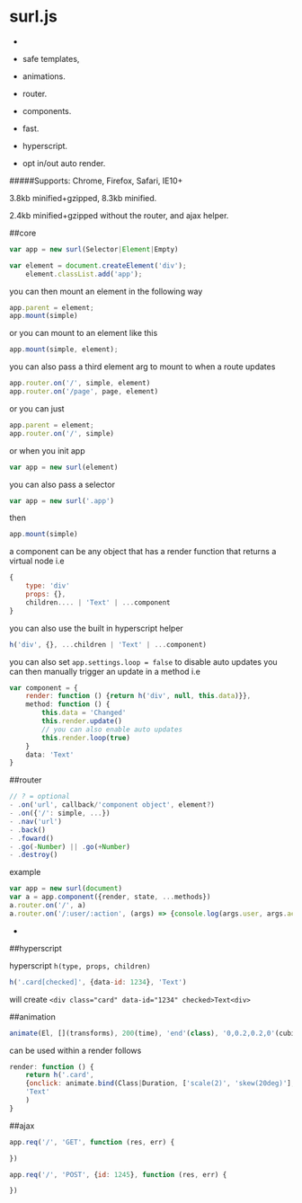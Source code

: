 # surl.js
-

- safe templates,  
- animations.
- router.
- components.
- fast.
- hyperscript.
- opt in/out auto render. 

#####Supports: Chrome, Firefox, Safari, IE10+

3.8kb minified+gzipped, 8.3kb minified.

2.4kb minified+gzipped without the router, and ajax helper.



##core

```javascript
var app = new surl(Selector|Element|Empty)
```

```javascript
var element = document.createElement('div');
	element.classList.add('app');
```
you can then mount an element in the following way

```javascript
app.parent = element;
app.mount(simple)
```
or you can mount to an element like this

```javascript
app.mount(simple, element);
```

you can also pass a third element arg to mount to when a route updates

```javascript
app.router.on('/', simple, element)
app.router.on('/page', page, element)
```

or you can just

```javascript
app.parent = element;
app.router.on('/', simple)
```

or when you init app

```javascript
var app = new surl(element) 
```
you can also pass a selector

```javascript
var app = new surl('.app')
```
then 

```javascript
app.mount(simple)

```
a component can be any object that has a render function that
returns a virtual node i.e

```javascript
{
	type: 'div'
	props: {},
	children.... | 'Text' | ...component
}
```
you can also use the built in hyperscript helper 

```javascript
h('div', {}, ...children | 'Text' | ...component)
```
you can also set `app.settings.loop = false`
to disable auto updates
you can then manually trigger an update in a method i.e

```javascript
var component = {
	render: function () {return h('div', null, this.data)}},
	method: function () {
		this.data = 'Changed'
		this.render.update()
		// you can also enable auto updates
		this.render.loop(true)
	}
	data: 'Text'
}
```

##router

```javascript
// ? = optional
- .on('url', callback/'component object', element?) 
- .on({'/': simple, ...})
- .nav('url')
- .back()
- .foward()
- .go(-Number) || .go(+Number)
- .destroy()
```
example

```javascript
var app = new surl(document)
var a = app.component({render, state, ...methods})
a.router.on('/', a)
a.router.on('/:user/:action', (args) => {console.log(args.user, args.action)})
```
-
##hyperscript

hyperscript `h(type, props, children)`

```javascript
h('.card[checked]', {data-id: 1234}, 'Text')
```
will create ```<div class="card" data-id="1234" checked>Text<div>```

##animation
```javascript
animate(El, [](transforms), 200(time), 'end'(class), '0,0.2,0.2,0'(cubic-easing))
```

can be used within a render follows

```javascript
render: function () {
	return h('.card', 
	{onclick: animate.bind(Class|Duration, ['scale(2)', 'skew(20deg)'], '0,0,0,0.3')}, 
	'Text'
	)
}
```

##ajax

```javascript
app.req('/', 'GET', function (res, err) {

})

app.req('/', 'POST', {id: 1245}, function (res, err) {

})
```